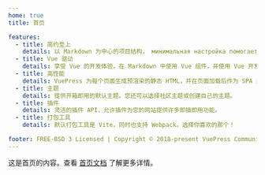 ```yaml
---
home: true
title: 首页

features:
  - title: 简约至上
    details: 以 Markdown 为中心的项目结构， минимальная настройка помогает вам сосредоточиться на написании。
  - title: Vue 驱动
    details: 享受 Vue 的开发体验，在 Markdown 中使用 Vue 组件，并使用 Vue 开发自定义主题。
  - title: 高性能
    details: VuePress 为每个页面生成预渲染的静态 HTML，并在页面加载后作为 SPA 运行。
  - title: 主题
    details: 提供开箱即用的默认主题。您还可以选择社区主题或创建自己的主题。
  - title: 插件
    details: 灵活的插件 API，允许插件为您的网站提供许多即插即用功能。
  - title: 打包工具
    details: 默认打包工具是 Vite，同时也支持 Webpack。选择你喜欢的那个！

footer: FREE-BSD 3 Licensed | Copyright © 2018-present VuePress Community
---
```


这是首页的内容。查看 [首页文档][default-theme-home] 了解更多详情。

[default-theme-home]: https://vuejs.press/reference/default-theme/frontmatter.html#home-page
